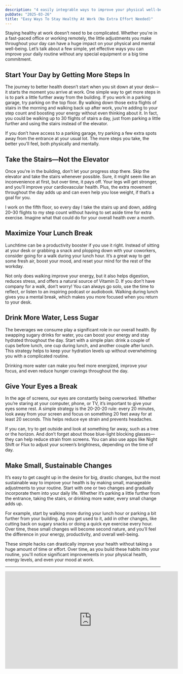 ```yaml
---
description: "4 easily integrable ways to improve your physical well-being in the workplace."
pubDate: "2025-03-26"
title: "Easy Ways To Stay Healthy At Work (No Extra Effort Needed)"
---
```


Staying healthy at work doesn’t need to be complicated. Whether you're in a fast-paced office or working remotely, the little adjustments you make throughout your day can have a huge impact on your physical and mental well-being. Let’s talk about a few simple, yet effective ways you can improve your daily routine without any special equipment or a big time commitment.

## Start Your Day by Getting More Steps In

The journey to better health doesn’t start when you sit down at your desk—it starts the moment you arrive at work. One simple way to get more steps in is to park a little further away from the building. If you work in a parking garage, try parking on the top floor. By walking down those extra flights of stairs in the morning and walking back up after work, you’re adding to your step count and boosting your energy without even thinking about it. In fact, you could be walking up to 30 flights of stairs a day, just from parking a little further and using the stairs instead of the elevator.

If you don’t have access to a parking garage, try parking a few extra spots away from the entrance at your usual lot. The more steps you take, the better you’ll feel, both physically and mentally.

## Take the Stairs—Not the Elevator

Once you're in the building, don’t let your progress stop there. Skip the elevator and take the stairs whenever possible. Sure, it might seem like an inconvenience at first, but over time, it pays off. Your legs will get stronger, and you’ll improve your cardiovascular health. Plus, the extra movement throughout the day adds up and can even help you lose weight, if that’s a goal for you.

I work on the fifth floor, so every day I take the stairs up and down, adding 20–30 flights to my step count without having to set aside time for extra exercise. Imagine what that could do for your overall health over a month.

## Maximize Your Lunch Break

Lunchtime can be a productivity booster if you use it right. Instead of sitting at your desk or grabbing a snack and plopping down with your coworkers, consider going for a walk during your lunch hour. It’s a great way to get some fresh air, boost your mood, and reset your mind for the rest of the workday.

Not only does walking improve your energy, but it also helps digestion, reduces stress, and offers a natural source of Vitamin D. If you don’t have company for a walk, don’t worry! You can always go solo, use the time to reflect, or listen to an inspiring podcast or audiobook. Walking during lunch gives you a mental break, which makes you more focused when you return to your desk.

## Drink More Water, Less Sugar

The beverages we consume play a significant role in our overall health. By swapping sugary drinks for water, you can boost your energy and stay hydrated throughout the day. Start with a simple plan: drink a couple of cups before lunch, one cup during lunch, and another couple after lunch. This strategy helps to keep your hydration levels up without overwhelming you with a complicated routine.

Drinking more water can make you feel more energized, improve your focus, and even reduce hunger cravings throughout the day.

## Give Your Eyes a Break

In the age of screens, our eyes are constantly being overworked. Whether you’re staring at your computer, phone, or TV, it’s important to give your eyes some rest. A simple strategy is the 20-20-20 rule: every 20 minutes, look away from your screen and focus on something 20 feet away for at least 20 seconds. This helps reduce eye strain and prevents headaches.

If you can, try to get outside and look at something far away, such as a tree or the horizon. And don’t forget about those blue-light blocking glasses—they can help reduce strain from screens. You can also use apps like Night Shift or Flux to adjust your screen’s brightness, depending on the time of day.

## Make Small, Sustainable Changes

It’s easy to get caught up in the desire for big, drastic changes, but the most sustainable way to improve your health is by making small, manageable adjustments to your routine. Start with one or two changes and gradually incorporate them into your daily life. Whether it’s parking a little further from the entrance, taking the stairs, or drinking more water, every small change adds up.

For example, start by walking more during your lunch hour or parking a bit further from your building. As you get used to it, add in other changes, like cutting back on sugary snacks or doing a quick eye exercise every hour. Over time, these small changes will become second nature, and you’ll feel the difference in your energy, productivity, and overall well-being.

These simple hacks can drastically improve your health without taking a huge amount of time or effort. Over time, as you build these habits into your routine, you'll notice significant improvements in your physical health, energy levels, and even your mood at work.

---

<iframe title="A video I made about staying healthy in the workplace" width="560" height="315" class="mt-5 w-full" src="https://www.youtube.com/embed/c3LUMT2Rxqk?si=7m_cZz9rIOYAucqU" title="YouTube video player" frameborder="0" allow="accelerometer; autoplay; clipboard-write; encrypted-media; gyroscope; picture-in-picture; web-share" referrerpolicy="strict-origin-when-cross-origin" allowfullscreen></iframe>
